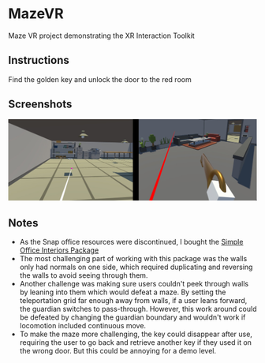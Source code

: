 # MazeVR
 Maze VR project demonstrating the XR Interaction Toolkit

## Instructions
Find the golden key and unlock the door to the red room

## Screenshots
<img src="https://github.com/javenu/MazeVR/blob/development/.github/Screenshots.jpg" width="800">

## Notes
* As the Snap office resources were discontinued, I bought the [Simple Office Interiors Package](https://assetstore.unity.com/packages/3d/props/interior/simple-office-interiors-cartoon-assets-38028)
* The most challenging part of working with this package was the walls only had normals on one side, which required duplicating and reversing the walls to avoid seeing through them. 
* Another challenge was making sure users couldn't peek through walls by leaning into them which would defeat a maze. By setting the teleportation grid far enough away from walls, if a user leans forward, the guardian switches to pass-through. However, this work around could be defeated by changing the guardian boundary and wouldn't work if locomotion included continuous move.
* To make the maze more challenging, the key could disappear after use, requiring the user to go back and retrieve another key if they used it on the wrong door. But this could be annoying for a demo level.
